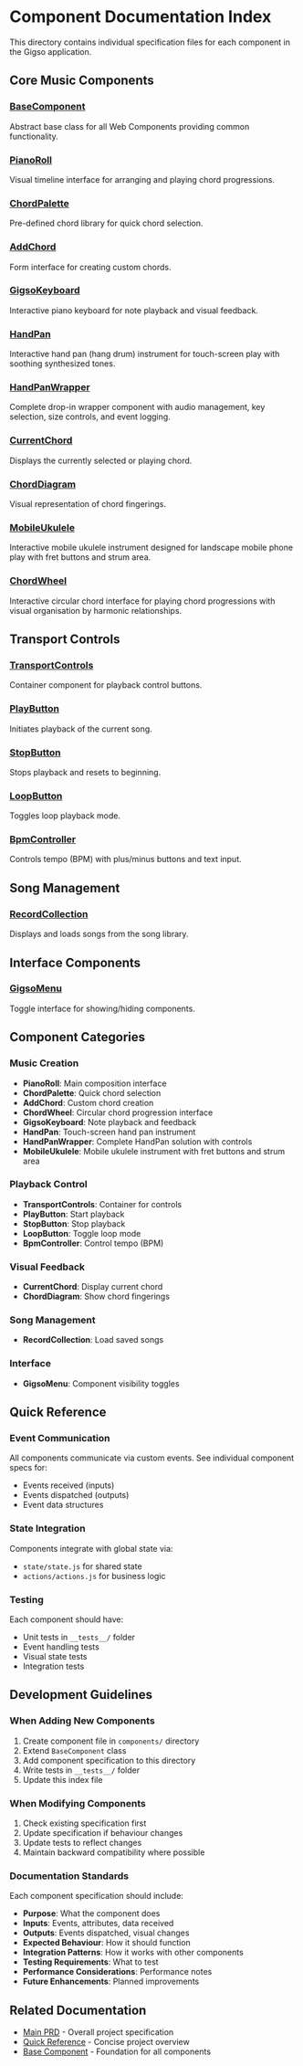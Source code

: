 # Component Documentation Index

This directory contains individual specification files for each component in the Gigso application.

## Core Music Components

### [BaseComponent](./base-component.md)
Abstract base class for all Web Components providing common functionality.

### [PianoRoll](./piano-roll.md)
Visual timeline interface for arranging and playing chord progressions.

### [ChordPalette](./chord-palette.md)
Pre-defined chord library for quick chord selection.

### [AddChord](./add-chord.md)
Form interface for creating custom chords.

### [GigsoKeyboard](./gigso-keyboard.md)
Interactive piano keyboard for note playback and visual feedback.

### [HandPan](./hand-pan.md)
Interactive hand pan (hang drum) instrument for touch-screen play with soothing synthesized tones.

### [HandPanWrapper](./hand-pan-wrapper.md)
Complete drop-in wrapper component with audio management, key selection, size controls, and event logging.

### [CurrentChord](./current-chord.md)
Displays the currently selected or playing chord.

### [ChordDiagram](./chord-diagram.md)
Visual representation of chord fingerings.

### [MobileUkulele](./mobile-ukulele.md)
Interactive mobile ukulele instrument designed for landscape mobile phone play with fret buttons and strum area.

### [ChordWheel](./chord-wheel.md)
Interactive circular chord interface for playing chord progressions with visual organisation by harmonic relationships.


## Transport Controls

### [TransportControls](./transport-controls.md)
Container component for playback control buttons.

### [PlayButton](./play-button.md)
Initiates playback of the current song.

### [StopButton](./stop-button.md)
Stops playback and resets to beginning.

### [LoopButton](./loop-button.md)
Toggles loop playback mode.

### [BpmController](./bpm-controller.md)
Controls tempo (BPM) with plus/minus buttons and text input.

## Song Management

### [RecordCollection](./record-collection.md)
Displays and loads songs from the song library.

## Interface Components

### [GigsoMenu](./gigso-menu.md)
Toggle interface for showing/hiding components.

## Component Categories

### Music Creation
- **PianoRoll**: Main composition interface
- **ChordPalette**: Quick chord selection
- **AddChord**: Custom chord creation
- **ChordWheel**: Circular chord progression interface
- **GigsoKeyboard**: Note playback and feedback
- **HandPan**: Touch-screen hand pan instrument
- **HandPanWrapper**: Complete HandPan solution with controls
- **MobileUkulele**: Mobile ukulele instrument with fret buttons and strum area

### Playback Control
- **TransportControls**: Container for controls
- **PlayButton**: Start playback
- **StopButton**: Stop playback
- **LoopButton**: Toggle loop mode
- **BpmController**: Control tempo (BPM)

### Visual Feedback
- **CurrentChord**: Display current chord
- **ChordDiagram**: Show chord fingerings

### Song Management
- **RecordCollection**: Load saved songs

### Interface
- **GigsoMenu**: Component visibility toggles

## Quick Reference

### Event Communication
All components communicate via custom events. See individual component specs for:
- Events received (inputs)
- Events dispatched (outputs)
- Event data structures

### State Integration
Components integrate with global state via:
- `state/state.js` for shared state
- `actions/actions.js` for business logic

### Testing
Each component should have:
- Unit tests in `__tests__/` folder
- Event handling tests
- Visual state tests
- Integration tests

## Development Guidelines

### When Adding New Components
1. Create component file in `components/` directory
2. Extend `BaseComponent` class
3. Add component specification to this directory
4. Write tests in `__tests__/` folder
5. Update this index file

### When Modifying Components
1. Check existing specification first
2. Update specification if behaviour changes
3. Update tests to reflect changes
4. Maintain backward compatibility where possible

### Documentation Standards
Each component specification should include:
- **Purpose**: What the component does
- **Inputs**: Events, attributes, data received
- **Outputs**: Events dispatched, visual changes
- **Expected Behaviour**: How it should function
- **Integration Patterns**: How it works with other components
- **Testing Requirements**: What to test
- **Performance Considerations**: Performance notes
- **Future Enhancements**: Planned improvements

## Related Documentation

- [Main PRD](../PRD.md) - Overall project specification
- [Quick Reference](../PRD-QUICK-REFERENCE.md) - Concise project overview
- [Base Component](../base-component.md) - Foundation for all components 